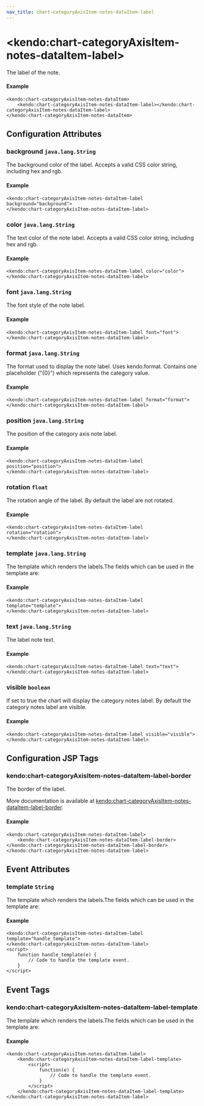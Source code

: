 ```yaml
---
nav_title: chart-categoryAxisItem-notes-dataItem-label
---
```


# \<kendo:chart-categoryAxisItem-notes-dataItem-label\>

The label of the note.

#### Example
    <kendo:chart-categoryAxisItem-notes-dataItem>
        <kendo:chart-categoryAxisItem-notes-dataItem-label></kendo:chart-categoryAxisItem-notes-dataItem-label>
    </kendo:chart-categoryAxisItem-notes-dataItem>

## Configuration Attributes

### background `java.lang.String`

The background color of the label. Accepts a valid CSS color string, including hex and rgb.

#### Example
    <kendo:chart-categoryAxisItem-notes-dataItem-label background="background">
    </kendo:chart-categoryAxisItem-notes-dataItem-label>

### color `java.lang.String`

The text color of the note label. Accepts a valid CSS color string, including hex and rgb.

#### Example
    <kendo:chart-categoryAxisItem-notes-dataItem-label color="color">
    </kendo:chart-categoryAxisItem-notes-dataItem-label>

### font `java.lang.String`

The font style of the note label.

#### Example
    <kendo:chart-categoryAxisItem-notes-dataItem-label font="font">
    </kendo:chart-categoryAxisItem-notes-dataItem-label>

### format `java.lang.String`

The format used to display the note label. Uses kendo.format. Contains one placeholder ("{0}") which represents the category value.

#### Example
    <kendo:chart-categoryAxisItem-notes-dataItem-label format="format">
    </kendo:chart-categoryAxisItem-notes-dataItem-label>

### position `java.lang.String`

The position of the category axis note label.

#### Example
    <kendo:chart-categoryAxisItem-notes-dataItem-label position="position">
    </kendo:chart-categoryAxisItem-notes-dataItem-label>

### rotation `float`

The rotation angle of the label. By default the label are not rotated.

#### Example
    <kendo:chart-categoryAxisItem-notes-dataItem-label rotation="rotation">
    </kendo:chart-categoryAxisItem-notes-dataItem-label>

### template `java.lang.String`

The template which renders the labels.The fields which can be used in the template are:

#### Example
    <kendo:chart-categoryAxisItem-notes-dataItem-label template="template">
    </kendo:chart-categoryAxisItem-notes-dataItem-label>

### text `java.lang.String`

The label note text.

#### Example
    <kendo:chart-categoryAxisItem-notes-dataItem-label text="text">
    </kendo:chart-categoryAxisItem-notes-dataItem-label>

### visible `boolean`

If set to true the chart will display the category notes label. By default the category notes label are visible.

#### Example
    <kendo:chart-categoryAxisItem-notes-dataItem-label visible="visible">
    </kendo:chart-categoryAxisItem-notes-dataItem-label>


##  Configuration JSP Tags

### kendo:chart-categoryAxisItem-notes-dataItem-label-border

The border of the label.

More documentation is available at [kendo:chart-categoryAxisItem-notes-dataItem-label-border](/api/wrappers/jsp/chart/categoryaxisitem-notes-dataitem-label-border).

#### Example

    <kendo:chart-categoryAxisItem-notes-dataItem-label>
        <kendo:chart-categoryAxisItem-notes-dataItem-label-border></kendo:chart-categoryAxisItem-notes-dataItem-label-border>
    </kendo:chart-categoryAxisItem-notes-dataItem-label>


## Event Attributes

### template `String`

The template which renders the labels.The fields which can be used in the template are:


#### Example
    <kendo:chart-categoryAxisItem-notes-dataItem-label template="handle_template">
    </kendo:chart-categoryAxisItem-notes-dataItem-label>
    <script>
        function handle_template(e) {
            // Code to handle the template event.
        }
    </script>

## Event Tags

### kendo:chart-categoryAxisItem-notes-dataItem-label-template

The template which renders the labels.The fields which can be used in the template are:


#### Example
    <kendo:chart-categoryAxisItem-notes-dataItem-label>
        <kendo:chart-categoryAxisItem-notes-dataItem-label-template>
            <script>
                function(e) {
                    // Code to handle the template event.
                }
            </script>
        </kendo:chart-categoryAxisItem-notes-dataItem-label-template>
    </kendo:chart-categoryAxisItem-notes-dataItem-label>

